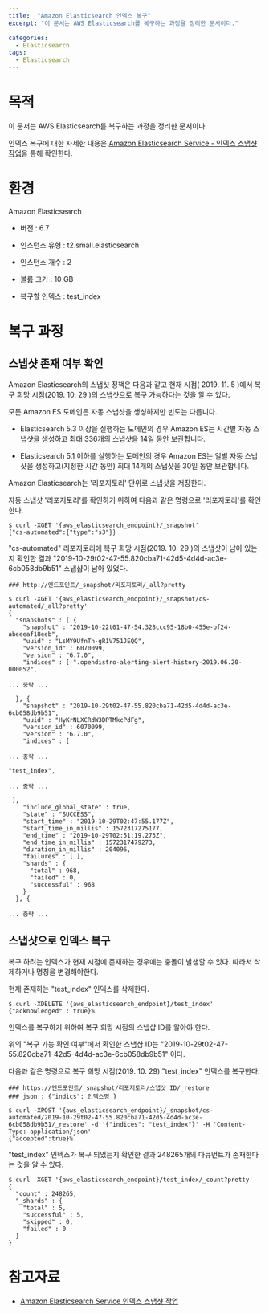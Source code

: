 ```yaml
---
title:  "Amazon Elasticsearch 인덱스 복구"
excerpt: "이 문서는 AWS Elasticsearch를 복구하는 과정을 정리한 문서이다."

categories:
  - Elasticsearch
tags:
  - Elasticsearch
---  
```


목적
==

이 문서는 AWS Elasticsearch를 복구하는 과정을 정리한 문서이다.

인덱스 복구에 대한 자세한 내용은 [Amazon Elasticsearch Service - 인덱스 스냅샷 작업](https://docs.aws.amazon.com/ko_kr/elasticsearch-service/latest/developerguide/es-managedomains-snapshots.html#es-managedomains-snapshot-restore)을 통해 확인한다.

  

환경
==

Amazon Elasticsearch

*   버전 : 6.7
    
*   인스턴스 유형 : t2.small.elasticsearch
    
*   인스턴스 개수 : 2
    
*   볼륨 크기 : 10 GB
    
*   복구할 인덱스 : test_index
    

  

복구 과정
=====

스냅샷 존재 여부 확인
------------

Amazon Elasticsearch의 스냅샷 정책은 다음과 같고 현재 시점( 2019. 11. 5 )에서 복구 희망 시점(2019. 10. 29 )의 스냅샷으로 복구 가능하다는 것을 알 수 있다.

모든 Amazon ES 도메인은 자동 스냅샷을 생성하지만 빈도는 다릅니다.

*   Elasticsearch 5.3 이상을 실행하는 도메인의 경우 Amazon ES는 시간별 자동 스냅샷을 생성하고 최대 336개의 스냅샷을 14일 동안 보관합니다.
    
*   Elasticsearch 5.1 이하를 실행하는 도메인의 경우 Amazon ES는 일별 자동 스냅샷을 생성하고(지정한 시간 동안) 최대 14개의 스냅샷을 30일 동안 보관합니다.
    

  

Amazon Elasticsearch는 '리포지토리' 단위로 스냅샷을 저장한다.

자동 스냅샷 '리포지토리'를 확인하기 위하여 다음과 같은 명령으로 '리포지토리'를 확인한다.

```
$ curl -XGET '{aws_elasticsearch_endpoint}/_snapshot'
{"cs-automated":{"type":"s3"}}
```

  

"cs-automated" 리포지토리에 복구 희망 시점(2019. 10. 29 )의 스냅샷이 남아 있는지 확인한 결과 "2019-10-29t02-47-55.820cba71-42d5-4d4d-ac3e-6cb058db9b51" 스냅샵이 남아 있었다.

```
### http://엔드포인트/_snapshot/리포지토리/_all?pretty

$ curl -XGET '{aws_elasticsearch_endpoint}/_snapshot/cs-automated/_all?pretty'
{
  "snapshots" : [ {
    "snapshot" : "2019-10-22t01-47-54.328ccc95-18b0-455e-bf24-abeeeaf18eeb",
    "uuid" : "LsMY9UfnTn-gR1V751JEQQ",
    "version_id" : 6070099,
    "version" : "6.7.0",
    "indices" : [ ".opendistro-alerting-alert-history-2019.06.20-000052",

... 중략 ...

  }, {
    "snapshot" : "2019-10-29t02-47-55.820cba71-42d5-4d4d-ac3e-6cb058db9b51",
    "uuid" : "HyKrNLXCRdW3DPTMkcPdFg",
    "version_id" : 6070099,
    "version" : "6.7.0",
    "indices" : [ 

... 중략 ... 

"test_index",  

... 중략 ...

 ],
    "include_global_state" : true,
    "state" : "SUCCESS",
    "start_time" : "2019-10-29T02:47:55.177Z",
    "start_time_in_millis" : 1572317275177,
    "end_time" : "2019-10-29T02:51:19.273Z",
    "end_time_in_millis" : 1572317479273,
    "duration_in_millis" : 204096,
    "failures" : [ ],
    "shards" : {
      "total" : 968,
      "failed" : 0,
      "successful" : 968
    }
  }, {

... 중략 ...
```

  

스냅샷으로 인덱스 복구
------------

복구 하려는 인덱스가 현재 시점에 존재하는 경우에는 충돌이 발생할 수 있다. 따라서 삭제하거나 명칭을 변경해야한다.

현재 존재하는 "test_index" 인덱스를 삭제한다.

```
$ curl -XDELETE '{aws_elasticsearch_endpoint}/test_index'
{"acknowledged" : true}%

```

  

인덱스를 복구하기 위하여 복구 희망 시점의 스냅샵 ID를 알아야 한다.

위의 "복구 가능 확인 여부"에서 확인한 스냅샵 ID는 "2019-10-29t02-47-55.820cba71-42d5-4d4d-ac3e-6cb058db9b51" 이다.

  

다음과 같은 명령으로 복구 희망 시점(2019. 10. 29) "test_index" 인덱스를 복구한다.

```
### https://엔드포인트/_snapshot/리포지토리/스냅샷 ID/_restore
### json : {"indics": 인덱스명 } 

$ curl -XPOST '{aws_elasticsearch_endpoint}/_snapshot/cs-automated/2019-10-29t02-47-55.820cba71-42d5-4d4d-ac3e-6cb058db9b51/_restore' -d '{"indices": "test_index"}' -H 'Content-Type: application/json'
{"accepted":true}%
```

  

"test_index" 인덱스가 복구 되었는지 확인한 결과 248265개의 다큐먼트가 존재한다는 것을 알 수 있다.

```
$ curl -XGET '{aws_elasticsearch_endpoint}/test_index/_count?pretty'
{
  "count" : 248265,
  "_shards" : {
    "total" : 5,
    "successful" : 5,
    "skipped" : 0,
    "failed" : 0
  }
}

```

  

참고자료
====

*   [Amazon Elasticsearch Service 인덱스 스냅샷 작업](https://docs.aws.amazon.com/ko_kr/elasticsearch-service/latest/developerguide/es-managedomains-snapshots.html#es-managedomains-snapshot-restore)
